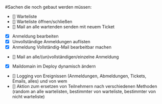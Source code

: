 #Sachen die noch gebaut werden müssen:
  * [] Warteliste
  * [] Warteliste öffnen/schließen
  * [] Mail an alle wartenden senden mit neuem Ticket
  * [x] Anmeldung bearbeiten
  * [x] Unvollständige Anmeldungen auflisten
  * [x] Anmeldung Vollständig-Mail bearbeitbar machen
  * [] Mail an alle/(un)vollständigen/einzelne Anmeldung
  * [x] Maildomain im Deploy dynamisch ändern
  * [] Logging von Ereignissen (Anmeldungen, Abmeldungen, Tickets, Emails, alles) und von wem
  * [] Aktion zum ersetzen von Teilnehmern nach verschiedenen Methoden (random an alle wartelisten, bestimmter von warteliste, bestimmter von nicht warteliste)
